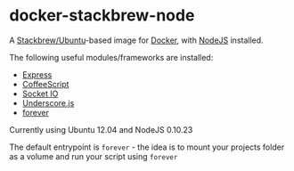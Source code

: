 docker-stackbrew-node
=============

A [Stackbrew/Ubuntu](https://github.com/tianon/docker-brew-ubuntu/tree/precise)-based image for [Docker](http://docker.io/), with [NodeJS](http://nodejs.org/) installed.

The following useful modules/frameworks are installed:

* [Express](http://expressjs.com/) 
* [CoffeeScript](http://coffeescript.org/)
* [Socket IO](http://socket.io/)
* [Underscore.js](http://underscorejs.org/)
* [forever](https://github.com/nodejitsu/forever)

Currently using Ubuntu 12.04 and NodeJS 0.10.23

The default entrypoint is `forever` - the idea is to mount your projects folder as a volume and run your script using `forever`
